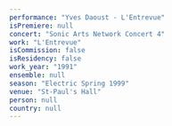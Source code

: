 ```yaml
---
performance: "Yves Daoust - L'Entrevue"
isPremiere: null
concert: "Sonic Arts Network Concert 4"
work: "L'Entrevue"
isCommission: false
isResidency: false
work_year: "1991"
ensemble: null
season: "Electric Spring 1999"
venue: "St-Paul's Hall"
person: null
country: null
---
```


